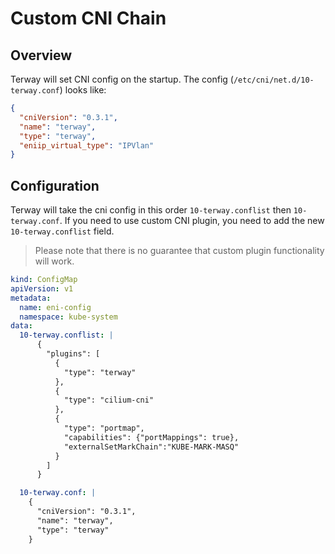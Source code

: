 # Custom CNI Chain

## Overview

Terway will set CNI config on the startup. The config (`/etc/cni/net.d/10-terway.conf`) looks like:

```json
{
  "cniVersion": "0.3.1",
  "name": "terway",
  "type": "terway",
  "eniip_virtual_type": "IPVlan"
}
```

## Configuration

Terway will take the cni config in this order `10-terway.conflist` then `10-terway.conf`.
If you need to use custom CNI plugin, you need to add the new `10-terway.conflist` field.

> Please note that there is no guarantee that custom plugin functionality will work.

```yaml
kind: ConfigMap
apiVersion: v1
metadata:
  name: eni-config
  namespace: kube-system
data:
  10-terway.conflist: |
      {
        "plugins": [
          {
            "type": "terway"
          },
          {
            "type": "cilium-cni"
          },
          {
            "type": "portmap",
            "capabilities": {"portMappings": true},
            "externalSetMarkChain":"KUBE-MARK-MASQ"
          }
        ]
      }

  10-terway.conf: |
    {
      "cniVersion": "0.3.1",
      "name": "terway",
      "type": "terway"
    }


```
